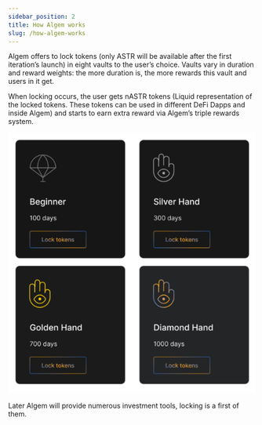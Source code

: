 ```yaml
---
sidebar_position: 2
title: How Algem works
slug: /how-algem-works
---
```

Algem offers to lock tokens (only ASTR will be available after the first iteration’s launch) in eight vaults to the user’s choice. Vaults vary in duration and reward weights: the more duration is, the more rewards this vault and users in it get.

When locking occurs, the user gets nASTR tokens (Liquid representation of the locked tokens. These tokens can be used in different DeFi Dapps and inside Algem) and starts to earn extra reward via Algem’s triple rewards system.

![](./Vaults.png)

Later Algem will provide numerous investment tools, locking is a first of them.
